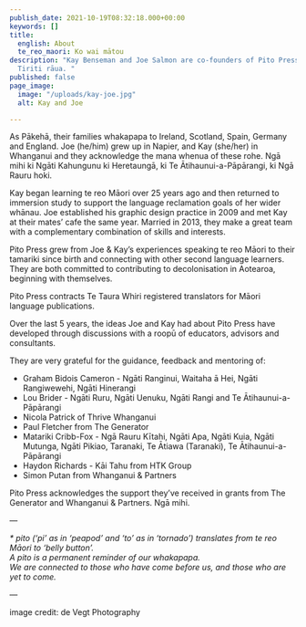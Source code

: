 ```yaml
---
publish_date: 2021-10-19T08:32:18.000+00:00
keywords: []
title:
  english: About
  te_reo_maori: Ko wai mātou
description: "Kay Benseman and Joe Salmon are co-founders of Pito Press*. \nHe tāngata
  Tiriti rāua. "
published: false
page_image:
  image: "/uploads/kay-joe.jpg"
  alt: Kay and Joe

---
```

As Pākehā, their families whakapapa to Ireland, Scotland, Spain, Germany and England. Joe (he/him) grew up in Napier, and Kay (she/her) in Whanganui and they acknowledge the mana whenua of these rohe. Ngā mihi ki Ngāti Kahungunu ki Heretaungā, ki Te Ātihaunui-a-Pāpārangi, ki Ngā Rauru hoki.

Kay began learning te reo Māori over 25 years ago and then returned to immersion study to support the language reclamation goals of her wider whānau. Joe established his graphic design practice in 2009 and met Kay at their mates’ cafe the same year. Married in 2013, they make a great team with a complementary combination of skills and interests.

Pito Press grew from Joe & Kay’s experiences speaking te reo Māori to their tamariki since birth and connecting with other second language learners. They are both committed to contributing to decolonisation in Aotearoa, beginning with themselves.

Pito Press contracts Te Taura Whiri registered translators for Māori language publications.

Over the last 5 years, the ideas Joe and Kay had about Pito Press have developed through discussions with a roopū of educators, advisors and consultants.

They are very grateful for the guidance, feedback and mentoring of:

* Graham Bidois Cameron - Ngāti Ranginui, Waitaha ā Hei, Ngāti Rangiwewehi, Ngāti Hinerangi
* Lou Brider - Ngāti Ruru, Ngāti Uenuku, Ngāti Rangi and Te Ātihaunui-a-Pāpārangi
* Nicola Patrick of Thrive Whanganui
* Paul Fletcher from The Generator
* Matariki Cribb-Fox - Ngā Rauru Kītahi, Ngāti Apa, Ngāti Kuia, Ngāti Mutunga, Ngāti Pikiao, Taranaki, Te Ātiawa (Taranaki), Te Ātihaunui-a-Pāpārangi
* Haydon Richards - Kāi Tahu from HTK Group
* Simon Putan from Whanganui & Partners

Pito Press acknowledges the support they’ve received in grants from The Generator and Whanganui & Partners. Ngā mihi.

—

_* pito (‘pi’ as in ‘peapod’ and ‘to’ as in ‘tornado’) translates from te reo Māori to ‘belly button’.  
A pito is a permanent reminder of our whakapapa.  
We are connected to those who have come before us, and those who are yet to come._

—

image credit: de Vegt Photography